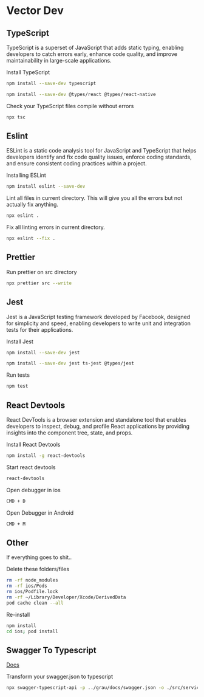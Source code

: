 # Vector Dev

## TypeScript
TypeScript is a superset of JavaScript that adds static typing, enabling developers to catch errors early, enhance code quality, and improve maintainability in large-scale applications.

Install TypeScript
```bash
npm install --save-dev typescript

npm install --save-dev @types/react @types/react-native
```

Check your TypeScript files compile without errors

```bash
npx tsc
```

## Eslint

ESLint is a static code analysis tool for JavaScript and TypeScript that helps developers identify and fix code quality issues, enforce coding standards, and ensure consistent coding practices within a project.

Installing ESLint
```bash
npm install eslint --save-dev
```

Lint all files in current directory. This will give you all the errors but not actually fix anything.
```bash
npx eslint .
```

Fix all linting errors in current directory.
```bash
npx eslint --fix .
```

## Prettier

Run prettier on src directory
```bash
npx prettier src --write
```

## Jest
Jest is a JavaScript testing framework developed by Facebook, designed for simplicity and speed, enabling developers to write unit and integration tests for their applications.

Install Jest
```bash
npm install --save-dev jest

npm install --save-dev jest ts-jest @types/jest
```

Run tests

```bash
npm test
```

## React Devtools
React DevTools is a browser extension and standalone tool that enables developers to inspect, debug, and profile React applications by providing insights into the component tree, state, and props.

Install React Devtools
```bash
npm install -g react-devtools
```

Start react devtools
```bash
react-devtools
```

Open debugger in ios
```bash
CMD + D
```

Open Debugger in Android
```bash
CMD + M
```

## Other

If everything goes to shit..

Delete these folders/files
```bash
rm -rf node_modules
rm -rf ios/Pods
rm ios/Podfile.lock 
rm -rf ~/Library/Developer/Xcode/DerivedData
pod cache clean --all
```

Re-install
```bash
npm install
cd ios; pod install
```

## Swagger To Typescript

[Docs](https://www.npmjs.com/package/swagger-typescript-api)

Transform your swagger.json to typescript
```bash
npx swagger-typescript-api -p ../grau/docs/swagger.json -o ./src/services/api/swagger --sort-types --sort-routes  --enum-names-as-values --responses  --axios --modular --single-http-client  --debug
```
